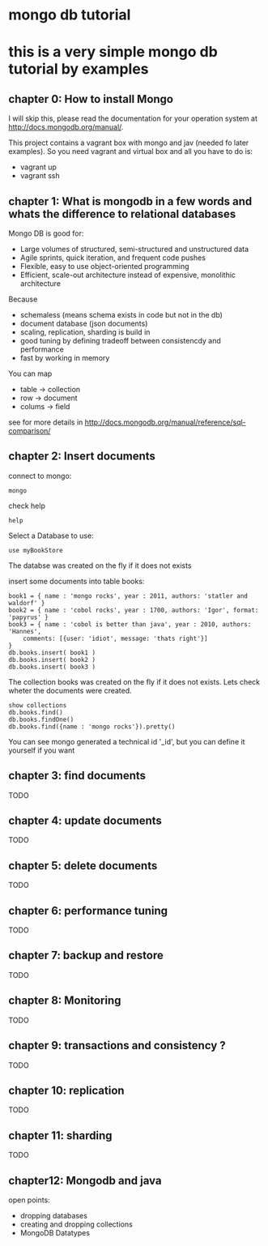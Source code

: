 # mongo db tutorial

# this is a very simple mongo db tutorial by examples

## chapter 0: How to install Mongo

I will skip this, please read the documentation for your operation system at http://docs.mongodb.org/manual/.

This project contains a vagrant box with mongo and jav (needed fo later examples).
So you need vagrant and virtual box and all you have to do is:

* vagrant up
* vagrant ssh

## chapter 1: What is mongodb in a few words and whats the difference to relational databases

Mongo DB is good for:

* Large volumes of structured, semi-structured and unstructured data
* Agile sprints, quick iteration, and frequent code pushes
* Flexible, easy to use object-oriented programming
* Efficient, scale-out architecture instead of expensive, monolithic architecture

Because 

* schemaless (means schema exists in code but not in the db)
* document database (json documents)
* scaling, replication, sharding is build in
* good tuning by defining tradeoff between consistencdy and performance
* fast by working in memory 

You can map

* table -> collection
* row -> document
* colums -> field

see for more details in http://docs.mongodb.org/manual/reference/sql-comparison/

## chapter 2: Insert documents

connect to mongo: 

    mongo

check help

	help

Select a Database to use: 

	use myBookStore

The databse was created on the fly if it does not exists

insert some documents into table books:

	book1 = { name : 'mongo rocks', year : 2011, authors: 'statler and waldorf' }
	book2 = { name : 'cobol rocks', year : 1700, authors: 'Igor', format: 'papyrus' }
    book3 = { name : 'cobol is better than java', year : 2010, authors: 'Hannes', 
        comments: [{user: 'idiot', message: 'thats right'}]
    }
	db.books.insert( book1 )
	db.books.insert( book2 )
	db.books.insert( book3 )

The collection books was created on the fly if it does not exists.
Lets check wheter the documents were created.

	show collections
	db.books.find()
	db.books.findOne()
	db.books.find({name : 'mongo rocks'}).pretty()

You can see mongo generated a technical id '_id', but you can define it yourself if you want

## chapter 3: find documents

TODO

## chapter 4: update documents

TODO

## chapter 5: delete documents

TODO

## chapter 6: performance tuning

TODO

## chapter 7: backup and restore

TODO

## chapter 8: Monitoring

TODO

## chapter 9: transactions and consistency ?

TODO

## chapter 10: replication

TODO

## chapter 11: sharding

TODO

## chapter12: Mongodb and java

open points:

* dropping databases
* creating and dropping collections
* MongoDB Datatypes 